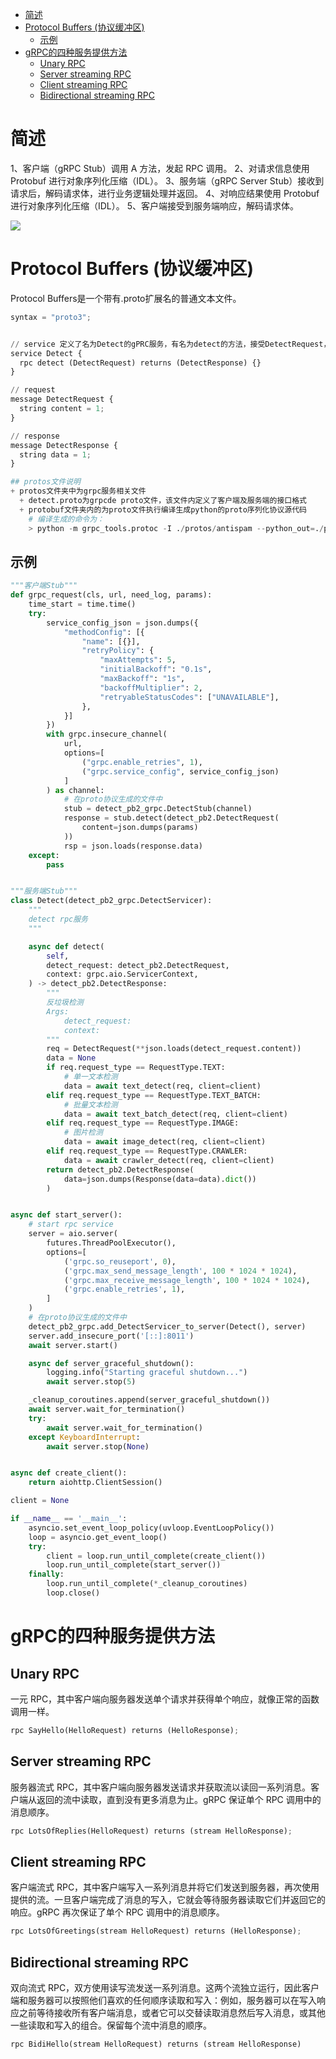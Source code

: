 - [简述](#简述)
- [Protocol Buffers (协议缓冲区)](#protocol-buffers-协议缓冲区)
  - [示例](#示例)
- [gRPC的四种服务提供方法](#grpc的四种服务提供方法)
  - [Unary RPC](#unary-rpc)
  - [Server streaming RPC](#server-streaming-rpc)
  - [Client streaming RPC](#client-streaming-rpc)
  - [Bidirectional streaming RPC](#bidirectional-streaming-rpc)

# 简述

1、客户端（gRPC Stub）调用 A 方法，发起 RPC 调用。
2、对请求信息使用 Protobuf 进行对象序列化压缩（IDL）。
3、服务端（gRPC Server Stub）接收到请求后，解码请求体，进行业务逻辑处理并返回。
4、对响应结果使用 Protobuf 进行对象序列化压缩（IDL）。
5、客户端接受到服务端响应，解码请求体。

![](https://gitee.com/wanglongxin666/pictures/raw/master/img/202402201045647.png)

# Protocol Buffers (协议缓冲区)

Protocol Buffers是一个带有.proto扩展名的普通文本文件。

```python
syntax = "proto3";


// service 定义了名为Detect的gPRC服务，有名为detect的方法，接受DetectRequest，返回DetectResponse
service Detect {
  rpc detect (DetectRequest) returns (DetectResponse) {}
}

// request
message DetectRequest {
  string content = 1;
}

// response
message DetectResponse {
  string data = 1;
}

## protos文件说明
+ protos文件夹中为grpc服务相关文件
  + detect.proto为grpcde proto文件，该文件内定义了客户端及服务端的接口格式
  + protobuf文件夹内的为proto文件执行编译生成python的proto序列化协议源代码
    # 编译生成的命令为：
    > python -m grpc_tools.protoc -I ./protos/antispam --python_out=./protos/antispam/protobuf/ --grpc_python_out=./protos/antispam/protobuf/ ./protos/antispam/*.proto
```

## 示例

```python
"""客户端Stub"""
def grpc_request(cls, url, need_log, params):
    time_start = time.time()
    try:
        service_config_json = json.dumps({
            "methodConfig": [{
                "name": [{}],
                "retryPolicy": {
                    "maxAttempts": 5,
                    "initialBackoff": "0.1s",
                    "maxBackoff": "1s",
                    "backoffMultiplier": 2,
                    "retryableStatusCodes": ["UNAVAILABLE"],
                },
            }]
        })
        with grpc.insecure_channel(
            url,
            options=[
                ("grpc.enable_retries", 1),
                ("grpc.service_config", service_config_json)
            ]
        ) as channel:
            # 在proto协议生成的文件中
            stub = detect_pb2_grpc.DetectStub(channel)
            response = stub.detect(detect_pb2.DetectRequest(
                content=json.dumps(params)
            ))
            rsp = json.loads(response.data)
    except:
        pass


"""服务端Stub"""
class Detect(detect_pb2_grpc.DetectServicer):
    """
    detect rpc服务
    """

    async def detect(
        self,
        detect_request: detect_pb2.DetectRequest,
        context: grpc.aio.ServicerContext,
    ) -> detect_pb2.DetectResponse:
        """
        反垃圾检测
        Args:
            detect_request:
            context:
        """
        req = DetectRequest(**json.loads(detect_request.content))
        data = None
        if req.request_type == RequestType.TEXT:
            # 单一文本检测
            data = await text_detect(req, client=client)
        elif req.request_type == RequestType.TEXT_BATCH:
            # 批量文本检测
            data = await text_batch_detect(req, client=client)
        elif req.request_type == RequestType.IMAGE:
            # 图片检测
            data = await image_detect(req, client=client)
        elif req.request_type == RequestType.CRAWLER:
            data = await crawler_detect(req, client=client)
        return detect_pb2.DetectResponse(
            data=json.dumps(Response(data=data).dict())
        )


async def start_server():
    # start rpc service
    server = aio.server(
        futures.ThreadPoolExecutor(),
        options=[
            ('grpc.so_reuseport', 0),
            ('grpc.max_send_message_length', 100 * 1024 * 1024),
            ('grpc.max_receive_message_length', 100 * 1024 * 1024),
            ('grpc.enable_retries', 1),
        ]
    )
    # 在proto协议生成的文件中
    detect_pb2_grpc.add_DetectServicer_to_server(Detect(), server)
    server.add_insecure_port('[::]:8011')
    await server.start()

    async def server_graceful_shutdown():
        logging.info("Starting graceful shutdown...")
        await server.stop(5)

    _cleanup_coroutines.append(server_graceful_shutdown())
    await server.wait_for_termination()
    try:
        await server.wait_for_termination()
    except KeyboardInterrupt:
        await server.stop(None)


async def create_client():
    return aiohttp.ClientSession()

client = None

if __name__ == '__main__':
    asyncio.set_event_loop_policy(uvloop.EventLoopPolicy())
    loop = asyncio.get_event_loop()
    try:
        client = loop.run_until_complete(create_client())
        loop.run_until_complete(start_server())
    finally:
        loop.run_until_complete(*_cleanup_coroutines)
        loop.close()
```

#  gRPC的四种服务提供方法

## Unary RPC

一元 RPC，其中客户端向服务器发送单个请求并获得单个响应，就像正常的函数调用一样。
```python
rpc SayHello(HelloRequest) returns (HelloResponse);
```

## Server streaming RPC

服务器流式 RPC，其中客户端向服务器发送请求并获取流以读回一系列消息。客户端从返回的流中读取，直到没有更多消息为止。gRPC 保证单个 RPC 调用中的消息顺序。

```python
rpc LotsOfReplies(HelloRequest) returns (stream HelloResponse);
```

## Client streaming RPC

客户端流式 RPC，其中客户端写入一系列消息并将它们发送到服务器，再次使用提供的流。一旦客户端完成了消息的写入，它就会等待服务器读取它们并返回它的响应。gRPC 再次保证了单个 RPC 调用中的消息顺序。

```python
rpc LotsOfGreetings(stream HelloRequest) returns (HelloResponse);

```

## Bidirectional streaming RPC

双向流式 RPC，双方使用读写流发送一系列消息。这两个流独立运行，因此客户端和服务器可以按照他们喜欢的任何顺序读取和写入：例如，服务器可以在写入响应之前等待接收所有客户端消息，或者它可以交替读取消息然后写入消息，或其他一些读取和写入的组合。保留每个流中消息的顺序。

```python
rpc BidiHello(stream HelloRequest) returns (stream HelloResponse)

```

